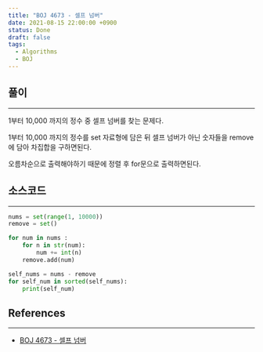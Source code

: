 ```yaml
---
title: "BOJ 4673 - 셀프 넘버"
date: 2021-08-15 22:00:00 +0900
status: Done
draft: false
tags:
  - Algorithms
  - BOJ
---
```

## 풀이
---
1부터 10,000 까지의 정수 중 셀프 넘버를 찾는 문제다.

1부터 10,000 까지의 정수를 set 자료형에 담은 뒤 셀프 넘버가 아닌 숫자들을 remove 에 담아 차집합을 구하면된다.

오름차순으로 출력해야하기 때문에 정렬 후 for문으로 출력하면된다.

## 소스코드
---
```python
nums = set(range(1, 10000))
remove = set()

for num in nums :
    for n in str(num):
        num += int(n)
    remove.add(num)

self_nums = nums - remove
for self_num in sorted(self_nums):
    print(self_num)
```

## References
---
- [BOJ 4673 - 셀프 넘버](https://www.acmicpc.net/problem/4673)
